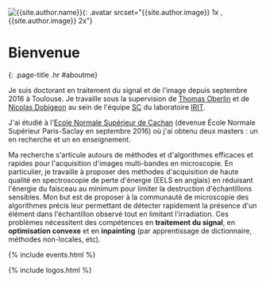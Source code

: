 ![{{site.author.name}}]({{site.author.image}}){: .avatar srcset="{{site.author.image}} 1x , {{site.author.image}} 2x"}

# Bienvenue
{: .page-title .hr #aboutme}

Je suis doctorant en traitement du signal et de l'image depuis septembre 2016 à Toulouse. Je travaille sous la supervision de [Thomas Oberlin](http://oberlin.perso.enseeiht.fr/) et de [Nicolas Dobigeon](http://dobigeon.perso.enseeiht.fr/index.html) au sein de l'équipe [SC](http://sc.enseeiht.fr/) du laboratoire [IRIT](https://www.irit.fr/).

J'ai étudié à l'[Ecole Normale Supérieur de Cachan](http://www.ens-cachan.fr/) (devenue École Normale Supérieur Paris-Saclay en septembre 2016) où j'ai obtenu deux masters : un en recherche et un en enseignement. 

Ma recherche s'articule autours de méthodes et d'algorithmes efficaces et rapides pour l'acquisition d'images multi-bandes en microscopie. En particulier, je travaille à proposer des méthodes d'acquisition de haute qualité en spectroscopie de perte d'énergie (EELS en anglais) en réduisant l'énergie du faisceau au minimum pour limiter la destruction d'échantillons sensibles. Mon but est de proposer à la communauté de microscopie des algorithmes précis leur permettant de détecter rapidement la présence d'un élément dans l'échantillon observé tout en limitant l'irradiation. Ces problèmes nécessitent des compétences en **traitement du signal**, en **optimisation convexe** et en **inpainting** (par apprentissage de dictionnaire, méthodes non-locales, etc). 


{% include events.html %}

{% include logos.html %}
